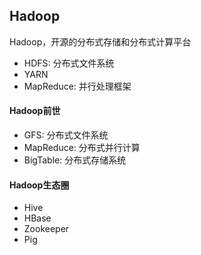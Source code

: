 ## Hadoop

Hadoop，开源的分布式存储和分布式计算平台

* HDFS: 分布式文件系统
* YARN
* MapReduce: 并行处理框架

#### Hadoop前世

* GFS: 分布式文件系统
* MapReduce: 分布式并行计算
* BigTable: 分布式存储系统

#### Hadoop生态圈

* Hive
* HBase
* Zookeeper
* Pig
